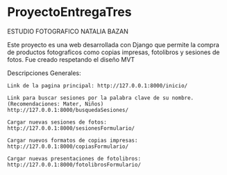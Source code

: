 # ProyectoEntregaTres

ESTUDIO FOTOGRAFICO NATALIA BAZAN

Este proyecto es una web desarrollada con Django que permite la compra de productos fotograficos como copias impresas, fotolibros y sesiones de fotos.
Fue creado respetando el diseño MVT

Descripciones Generales:

    Link de la pagina principal: http://127.0.0.1:8000/inicio/

    Link para buscar sesiones por la palabra clave de su nombre.  (Recomendaciones: Mater, Niños)
    http://127.0.0.1:8000/busquedaSesiones/

    Cargar nuevas sesiones de fotos: http://127.0.0.1:8000/sesionesFormulario/

    Cargar nuevos formatos de copias impresas: http://127.0.0.1:8000/copiasFormulario/

    Cargar nuevas presentaciones de fotolibros: http://127.0.0.1:8000/fotolibrosFormulario/

